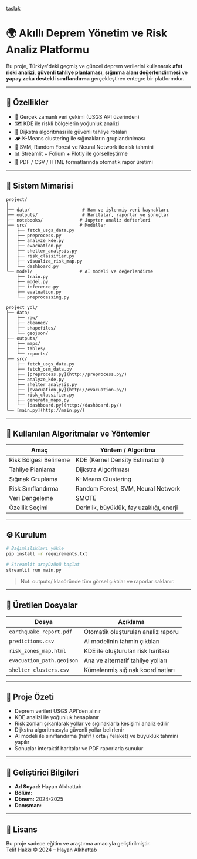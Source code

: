  taslak

# 🌍 Akıllı Deprem Yönetim ve Risk Analiz Platformu

Bu proje, Türkiye'deki geçmiş ve güncel deprem verilerini kullanarak **afet riski analizi**, **güvenli tahliye planlaması**, **sığınma alanı değerlendirmesi** ve **yapay zeka destekli sınıflandırma** gerçekleştiren entegre bir platformdur.

---

## 🚀 Özellikler

- 📡 Gerçek zamanlı veri çekimi (USGS API üzerinden)
- 🗺️ KDE ile riskli bölgelerin yoğunluk analizi
- 🧭 Dijkstra algoritması ile güvenli tahliye rotaları
- 🏕️ K-Means clustering ile sığınakların gruplandırılması
- 🧠 SVM, Random Forest ve Neural Network ile risk tahmini
- 📊 Streamlit + Folium + Plotly ile görselleştirme
- 📄 PDF / CSV / HTML formatlarında otomatik rapor üretimi

---

## 🧩 Sistem Mimarisi

```
project/
│
├── data/                    # Ham ve işlenmiş veri kaynakları
├── outputs/                 # Haritalar, raporlar ve sonuçlar
├── notebooks/              # Jupyter analiz defterleri
├── src/                    # Modüller
│   ├── fetch_usgs_data.py
│   ├── preprocess.py
│   ├── analyze_kde.py
│   ├── evacuation.py
│   ├── shelter_analysis.py
│   ├── risk_classifier.py
│   ├── visualize_risk_map.py
│   └── dashboard.py
└── model/                  # AI modeli ve değerlendirme
    ├── train.py
    ├── model.py
    ├── inference.py
    ├── evaluation.py
    └── preprocessing.py

project yol/
├── data/
│   ├── raw/
│   ├── cleaned/
│   ├── shapefiles/
│   └── geojson/
├── outputs/
│   ├── maps/
│   ├── tables/
│   └── reports/
├── src/
│   ├── fetch_usgs_data.py
│   ├── fetch_osm_data.py
│   ├── [preprocess.py](http://preprocess.py/)
│   ├── analyze_kde.py
│   ├── shelter_analysis.py
│   ├── [evacuation.py](http://evacuation.py/)
│   ├── risk_classifier.py
│   ├── generate_maps.py
│   └── [dashboard.py](http://dashboard.py/)
└── [main.py](http://main.py/) 
```

---

## 🧠 Kullanılan Algoritmalar ve Yöntemler

| Amaç | Yöntem / Algoritma |
|------|--------------------|
| Risk Bölgesi Belirleme | KDE (Kernel Density Estimation) |
| Tahliye Planlama | Dijkstra Algoritması |
| Sığınak Gruplama | K-Means Clustering |
| Risk Sınıflandırma | Random Forest, SVM, Neural Network |
| Veri Dengeleme | SMOTE |
| Özellik Seçimi | Derinlik, büyüklük, fay uzaklığı, enerji |

---

## ⚙️ Kurulum

```bash
# Bağımlılıkları yükle
pip install -r requirements.txt

# Streamlit arayüzünü başlat
streamlit run main.py
```

> Not: outputs/ klasöründe tüm görsel çıktılar ve raporlar saklanır.

---

## 📄 Üretilen Dosyalar

| Dosya | Açıklama |
|-------|----------|
| `earthquake_report.pdf` | Otomatik oluşturulan analiz raporu |
| `predictions.csv` | AI modelinin tahmin çıktıları |
| `risk_zones_map.html` | KDE ile oluşturulan risk haritası |
| `evacuation_path.geojson` | Ana ve alternatif tahliye yolları |
| `shelter_clusters.csv` | Kümelenmiş sığınak koordinatları |

---

## 🧾 Proje Özeti

- Deprem verileri USGS API'den alınır
- KDE analizi ile yoğunluk hesaplanır
- Risk zonları çıkarılarak yollar ve sığınaklarla kesişimi analiz edilir
- Dijkstra algoritmasıyla güvenli yollar belirlenir
- AI modeli ile sınıflandırma (hafif / orta / felaket) ve büyüklük tahmini yapılır
- Sonuçlar interaktif haritalar ve PDF raporlarla sunulur

---

## 👤 Geliştirici Bilgileri

- **Ad Soyad:** Hayan Alkhattab  
- **Bölüm:**   
- **Dönem:** 2024-2025  
- **Danışman:** 

---

## 📜 Lisans

Bu proje sadece eğitim ve araştırma amacıyla geliştirilmiştir.  
Telif Hakkı © 2024 – Hayan Alkhattab 
